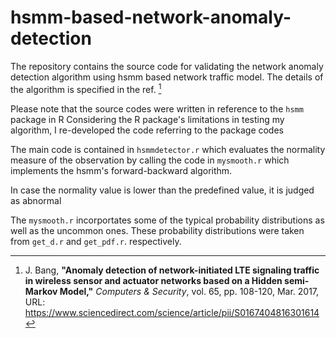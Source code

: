 # hsmm-based-network-anomaly-detection

The repository contains the source code for validating the network anomaly detection algorithm using hsmm based network traffic model.
The details of the algorithm is specified in the ref. [^1]

Please  note that the source codes were written in reference to the `hsmm` package in R
Considering the R package's limitations in testing my algorithm, I re-developed the code referring to the package codes

The main code is contained in `hsmmdetector.r` which evaluates the normality measure of the observation 
by calling the code in `mysmooth.r` which implements the hsmm's forward-backward algorithm. 

In case the normality value is lower than the predefined value, it is judged as abnormal

The `mysmooth.r` incorportates some of the typical probability distributions as well as the uncommon ones. 
These probability distributions were taken from `get_d.r` and `get_pdf.r`. respectively.

[^1]: J. Bang, **"Anomaly detection of network-initiated LTE signaling traffic in wireless sensor and actuator networks based on a Hidden semi-Markov Model,"** *Computers & Security*, vol. 65, pp. 108-120, Mar. 2017, URL: https://www.sciencedirect.com/science/article/pii/S0167404816301614
